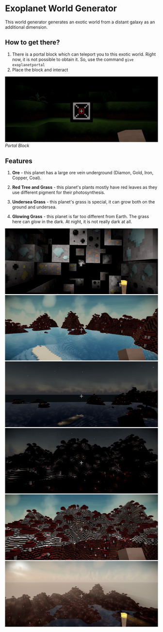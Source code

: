 # Exoplanet World Generator

This world generator generates an exotic world from a distant galaxy as an additional dimension.

## How to get there?
1. There is a portal block which can teleport you to this exotic world. Right now, it is not possible to obtain it. So, use the command
`give exoplanetportal`
2. Place the block and interact

![Portal](https://raw.githubusercontent.com/PutawanDE/Exoplanet/master/Screenshots/PortalBlock.png)
*Portal Block*

## Features
1. **Ore** - this planet has a large ore vein underground (Diamon, Gold, Iron, Copper, Coal).

2. **Red Tree and Grass** - this planet's plants mostly have red leaves as they use different pigment for their photosynthesis.

3. **Undersea Grass** - this planet's grass is special, it can grow both on the ground and undersea.

4. **Glowing Grass** - this planet is far too different from Earth. The grass here can glow in the dark. At night, it is not really dark at all.

![Portal](https://raw.githubusercontent.com/PutawanDE/Exoplanet/master/Screenshots/Ore1.png)
![Portal](https://raw.githubusercontent.com/PutawanDE/Exoplanet/master/Screenshots/Sea1.png)
![Portal](https://raw.githubusercontent.com/PutawanDE/Exoplanet/master/Screenshots/SeaNight3.png)
![Portal](https://raw.githubusercontent.com/PutawanDE/Exoplanet/master/Screenshots/SnowNight.png)
![Portal](https://raw.githubusercontent.com/PutawanDE/Exoplanet/master/Screenshots/SnowDay.png)
![Portal](https://raw.githubusercontent.com/PutawanDE/Exoplanet/master/Screenshots/Sunset.png)
